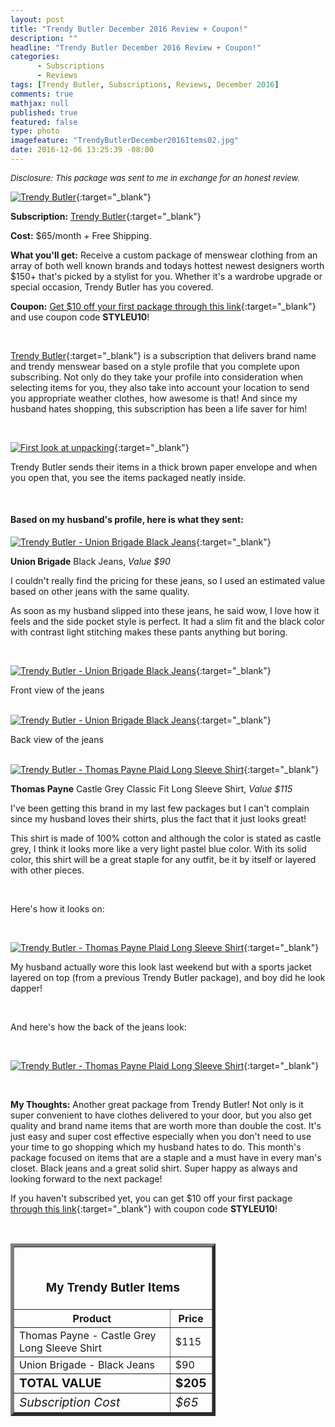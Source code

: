 ```yaml
---
layout: post
title: "Trendy Butler December 2016 Review + Coupon!"
description: ""
headline: "Trendy Butler December 2016 Review + Coupon!"
categories: 
      - Subscriptions
      - Reviews
tags: [Trendy Butler, Subscriptions, Reviews, December 2016]
comments: true
mathjax: null
published: true
featured: false
type: photo
imagefeature: "TrendyButlerDecember2016Items02.jpg"
date: 2016-12-06 13:25:39 -08:00
---
```


<i><font size="2">Disclosure: This package was sent to me in exchange for an honest review.</font></i>

[![Trendy Butler](http://whatsupmailbox.com/images/TrendyButlerDecember2016Package.jpg)](http://trendybutlers.com/l/B9A76CA0/){:target="_blank"}

**Subscription:** [Trendy Butler](http://trendybutlers.com/l/B9A76CA0/){:target="_blank"}

**Cost:** $65/month + Free Shipping.

**What you'll get:** Receive a custom package of menswear clothing from an array of both well known brands and todays hottest newest designers worth $150+ that's picked by a stylist for you. Whether it's a wardrobe upgrade or special occasion, Trendy Butler has you covered.

**Coupon:** [Get $10 off your first package through this link](http://trendybutlers.com/l/B9A76CA0/){:target="_blank"} and use coupon code **STYLEU10**!

<br>

[Trendy Butler](http://trendybutlers.com/l/B9A76CA0/){:target="_blank"} is a subscription that delivers brand name and trendy menswear based on a style profile that you complete upon subscribing. Not only do they take your profile into consideration when selecting items for you, they also take into account your location to send you appropriate weather clothes, how awesome is that! And since my husband hates shopping, this subscription has been a life saver for him!

<br>

[![First look at unpacking](http://whatsupmailbox.com/images/TrendyButlerDecember2016Items.jpg)](http://trendybutlers.com/l/B9A76CA0/){:target="_blank"}

Trendy Butler sends their items in a thick brown paper envelope and when you open that, you see the items packaged neatly inside.

<br>

<H4>Based on my husband's profile, here is what they sent:</H4>

[![Trendy Butler - Union Brigade Black Jeans](http://whatsupmailbox.com/images/TrendyButlerDecember2016UnionBrigadeBlackJeans.jpg)](http://trendybutlers.com/l/B9A76CA0/){:target="_blank"}

**Union Brigade** Black Jeans, *Value $90*

I couldn't really find the pricing for these jeans, so I used an estimated value based on other jeans with the same quality.

As soon as my husband slipped into these jeans, he said wow, I love how it feels and the side pocket style is perfect. It had a slim fit and the black color with contrast light stitching makes these pants anything but boring.

<br>

[![Trendy Butler - Union Brigade Black Jeans](http://whatsupmailbox.com/images/TrendyButlerDecember2016UnionBrigadeBlackJeans02.jpg)](http://trendybutlers.com/l/B9A76CA0/){:target="_blank"}

<figcaption>Front view of the jeans</figcaption>

<br>

[![Trendy Butler - Union Brigade Black Jeans](http://whatsupmailbox.com/images/TrendyButlerDecember2016UnionBrigadeBlackJeans03.jpg)](http://trendybutlers.com/l/B9A76CA0/){:target="_blank"}

<figcaption>Back view of the jeans</figcaption>

<br>

[![Trendy Butler - Thomas Payne Plaid Long Sleeve Shirt](http://whatsupmailbox.com/images/TrendyButlerDecember2016ThomasPayneShirt.jpg)](http://trendybutlers.com/l/B9A76CA0/){:target="_blank"}

**Thomas Payne** Castle Grey Classic Fit Long Sleeve Shirt, *Value $115*

I've been getting this brand in my last few packages but I can't complain since my husband loves their shirts, plus the fact that it just looks great!

This shirt is made of 100% cotton and although the color is stated as castle grey, I think it looks more like a very light pastel blue color. With its solid color, this shirt will be a great staple for any outfit, be it by itself or layered with other pieces.

<br>

Here's how it looks on:

<br>

[![Trendy Butler - Thomas Payne Plaid Long Sleeve Shirt](http://whatsupmailbox.com/images/TrendyButlerDecember2016Items02.jpg)](http://trendybutlers.com/l/B9A76CA0/){:target="_blank"}

My husband actually wore this look last weekend but with a sports jacket layered on top (from a previous Trendy Butler package), and boy did he look dapper!

<br>

And here's how the back of the jeans look:

<br>

[![Trendy Butler - Thomas Payne Plaid Long Sleeve Shirt](http://whatsupmailbox.com/images/TrendyButlerDecember2016Items03.jpg)](http://trendybutlers.com/l/B9A76CA0/){:target="_blank"}

<br>

<i class="icon-exclamation-sign"></i><b> My Thoughts:</b> Another great package from Trendy Butler! Not only is it super convenient to have clothes delivered to your door, but you also get quality and brand name items that are worth more than double the cost. It's just easy and super cost effective especially when you don't need to use your time to go shopping which my husband hates to do. This month's package focused on items that are a staple and a must have in every man's closet. Black jeans and a great solid shirt. Super happy as always and looking forward to the next package!

If you haven't subscribed yet, you can get $10 off your first package [through this link](http://trendybutlers.com/l/B9A76CA0/){:target="_blank"} with coupon code **STYLEU10**!

<br>

<TABLE  BORDER="5" style="width:65%">
   <TR>
      <TH COLSPAN="2">
         <H3><BR><center>My Trendy Butler Items</center></H3>
      </TH>
   </TR>
      <TH>Product</TH>
      <TH>Price</TH>
  <TR>
      <TD>Thomas Payne - Castle Grey Long Sleeve Shirt</TD>
      <TD>$115</TD>
   </TR>
   <TR>
      <TD>Union Brigade - Black Jeans</TD>
      <TD>$90</TD>
   </TR>
   <TR>
      <TD><b><big>TOTAL VALUE</big></b></TD>
      <TD><b><big>$205</big></b></TD>
   </TR>
   <TR>
      <TD><i><big>Subscription Cost</big></i></TD>
      <TD><i><big>$65</big></i></TD>
   </TR>
</TABLE>
